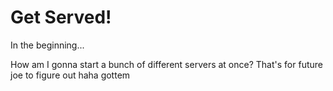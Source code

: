 # Get Served!

In the beginning...

How am I gonna start a bunch of different servers at once?
That's for future joe to figure out haha gottem